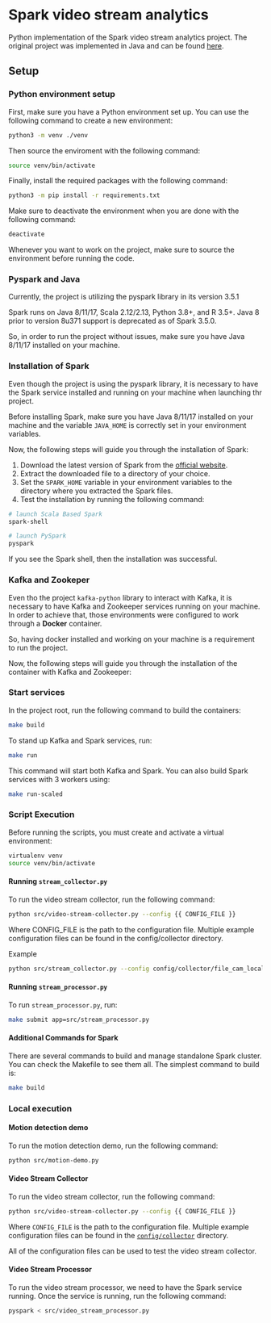 # Spark video stream analytics

Python implementation of the Spark video stream analytics project. The original project was implemented in Java and can be found [here](https://github.com/baghelamit/video-stream-analytics/tree/master).

## Setup

### Python environment setup

First, make sure you have a Python environment set up. You can use the following command to create a new environment:

```bash
python3 -m venv ./venv
```

Then source the enviroment with the following command:

```bash
source venv/bin/activate
```

Finally, install the required packages with the following command:

```bash
python3 -m pip install -r requirements.txt
```

Make sure to deactivate the environment when you are done with the following command:

```bash
deactivate
```

Whenever you want to work on the project, make sure to source the environment before running the code.

### Pyspark and Java

Currently, the project is utilizing the pyspark library in its version 3.5.1

Spark runs on Java 8/11/17, Scala 2.12/2.13, Python 3.8+, and R 3.5+. Java 8 prior to version 8u371 support is deprecated as of Spark 3.5.0.

So, in order to run the project without issues, make sure you have Java 8/11/17 installed on your machine.

### Installation of Spark

Even though the project is using the pyspark library, it is necessary to have the Spark service installed and running on your machine when launching thr project.

Before installing Spark, make sure you have Java 8/11/17 installed on your machine and the variable `JAVA_HOME` is correctly set in your environment variables.

Now, the following steps will guide you through the installation of Spark:

1. Download the latest version of Spark from the [official website](https://spark.apache.org/downloads.html).
1. Extract the downloaded file to a directory of your choice.
1. Set the `SPARK_HOME` variable in your environment variables to the directory where you extracted the Spark files.
1. Test the installation by running the following command:

```bash
# launch Scala Based Spark
spark-shell

# launch PySpark
pyspark
```

If you see the Spark shell, then the installation was successful.

### Kafka and Zookeper

Even tho the project `kafka-python` library to interact with Kafka, it is necessary to have Kafka and Zookeeper services running on your machine. In order to achieve that, those environments were configured to work through a **Docker** container.

So, having docker installed and working on your machine is a requirement to run the project.

Now, the following steps will guide you through the installation of the container with Kafka and Zookeeper:

### Start services

In the project root, run the following command to build the containers:

```bash
make build
```

To stand up Kafka and Spark services, run:

```bash
make run
```

This command will start both Kafka and Spark. You can also build Spark services with 3 workers using:

```bash
make run-scaled
```

### Script Execution

Before running the scripts, you must create and activate a virtual environment:

```bash
virtualenv venv
source venv/bin/activate
```

#### Running `stream_collector.py`

To run the video stream collector, run the following command:

```bash
python src/video-stream-collector.py --config {{ CONFIG_FILE }}
```
Where CONFIG_FILE is the path to the configuration file. Multiple example configuration files can be found in the config/collector directory.

Example

```bash
python src/stream_collector.py --config config/collector/file_cam_local.yaml
```

#### Running `stream_processor.py`

To run `stream_processor.py`, run:


```bash
make submit app=src/stream_processor.py
```

#### Additional Commands for Spark

There are several commands to build and manage standalone Spark cluster. You can check the Makefile to see them all. The simplest command to build is:

```bash
make build
```
### Local execution

#### Motion detection demo

To run the motion detection demo, run the following command:

```bash
python src/motion-demo.py
```

#### Video Stream Collector

To run the video stream collector, run the following command:

```bash
python src/video-stream-collector.py --config {{ CONFIG_FILE }}
```

Where `CONFIG_FILE` is the path to the configuration file. Multiple example configuration files can be found in the [`config/collector`](./config/collector) directory.

All of the configuration files can be used to test the video stream collector.

#### Video Stream Processor

To run the video stream processor, we need to have the Spark service running. Once the service is running, run the following command:

```bash
pyspark < src/video_stream_processor.py
```
